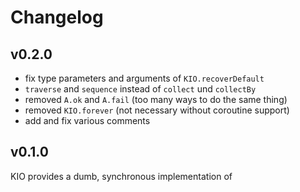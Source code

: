 # Changelog

## v0.2.0

- fix type parameters and arguments of `KIO.recoverDefault`
- `traverse` and `sequence` instead of `collect` und `collectBy`
- removed `A.ok` and `A.fail` (too many ways to do the same thing)
- removed `KIO.forever` (not necessary without coroutine support)
- add and fix various comments


## v0.1.0

KIO provides a dumb, synchronous implementation of 